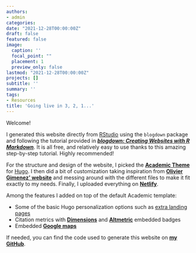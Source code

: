 ```yaml
---
authors:
- admin
categories:
date: "2021-12-28T00:00:00Z"
draft: false
featured: false
image:
  caption: ''
  focal_point: ""
  placement: 1
  preview_only: false
lastmod: "2021-12-28T00:00:00Z"
projects: []
subtitle: ''
summary: ''
tags:
- Resources
title: 'Going live in 3, 2, 1...'
---
```


Welcome!

I generated this website directly from [RStudio](https://www.rstudio.com/) using the `blogdown` package and following the tutorial provided in [***blogdown: Creating Websites with R Markdown***](https://bookdown.org/yihui/blogdown/). It is all free, and relatively easy to use thanks to this amazing step-by-step tutorial. Highly recommended! 

For the structure and design of the website, I picked the [**Academic Theme**](https://wowchemy.com/hugo-themes/) for [Hugo](https://gohugo.io/). I then did a bit of customization taking inspiration from [**Olivier Gimenez' website**](https://oliviergimenez.github.io/) and messing around with the different files to make it fit exactly to my needs. Finally, I uploaded everything on [**Netlify**](https://www.netlify.com/).

Among the features I added on top of the default Academic template:
- Some of the basic Hugo personalization options such as [extra landing pages](https://wowchemy.com/docs/content/landing-pages/) 
- Citation metrics with [**Dimensions**](https://badge.dimensions.ai/) and [**Altmetric**](https://api.altmetric.com/embeds.html) embedded badges
- Embedded [**Google maps**](https://www.igismap.com/embed-google-map-with-multiple-locations/)

If needed, you can find the code used to generate this website on [**my GitHub**](https://github.com/AmandineGamble/amandinegamble_website). 